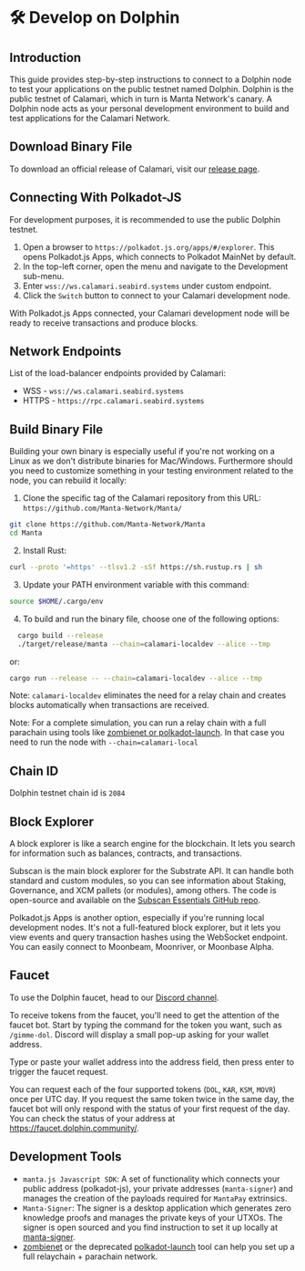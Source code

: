 # 🛠 Develop on Dolphin

## Introduction
This guide provides step-by-step instructions to connect to a Dolphin node to test your applications on the public testnet named Dolphin. Dolphin is the public testnet of Calamari, which in turn is Manta Network's canary. A Dolphin node acts as your personal development environment to build and test applications for the Calamari Network.

## Download Binary File

To download an official release of Calamari, visit our [release page](https://github.com/Manta-Network/Manta/releases).

## Connecting With Polkadot-JS

For development purposes, it is recommended to use the public Dolphin testnet.

1. Open a browser to `https://polkadot.js.org/apps/#/explorer`. This opens Polkadot.js Apps, which connects to Polkadot MainNet by default.
2. In the top-left corner, open the menu and navigate to the Development sub-menu.
3. Enter `wss://ws.calamari.seabird.systems` under custom endpoint.
4. Click the `Switch` button to connect to your Calamari development node.

With Polkadot.js Apps connected, your Calamari development node will be ready to receive transactions and produce blocks.

## Network Endpoints

List of the load-balancer endpoints provided by Calamari:
* WSS - `wss://ws.calamari.seabird.systems`
* HTTPS - `https://rpc.calamari.seabird.systems`

## Build Binary File

Building your own binary is especially useful if you're not working on a Linux as we don't distribute binaries for Mac/Windows. Furthermore should you need to customize something in your testing environment related to the node, you can rebuild it locally:

1. Clone the specific tag of the Calamari repository from this URL: `https://github.com/Manta-Network/Manta/`

```sh
git clone https://github.com/Manta-Network/Manta
cd Manta
```

2. Install Rust:
```sh
curl --proto '=https' --tlsv1.2 -sSf https://sh.rustup.rs | sh
```

3. Update your PATH environment variable with this command:
```sh
source $HOME/.cargo/env
```

4. To build and run the binary file, choose one of the following options:
```sh
  cargo build --release
  ./target/release/manta --chain=calamari-localdev --alice --tmp
```

or:

```sh
cargo run --release -- --chain=calamari-localdev --alice --tmp
```

Note: `calamari-localdev` eliminates the need for a relay chain and creates blocks automatically when transactions are received.

Note: For a complete simulation, you can run a relay chain with a full parachain using tools like [zombienet or polkadot-launch](#Development-Tools). In that case you need to run the node with `--chain=calamari-local`

## Chain ID

Dolphin testnet chain id is `2084`

## Block Explorer

A block explorer is like a search engine for the blockchain. It lets you search for information such as balances, contracts, and transactions.

Subscan is the main block explorer for the Substrate API. It can handle both standard and custom modules, so you can see information about Staking, Governance, and XCM pallets (or modules), among others. The code is open-source and available on the [Subscan Essentials GitHub repo](https://github.com/subscan-explorer/subscan-essentials).

Polkadot.js Apps is another option, especially if you're running local development nodes. It's not a full-featured block explorer, but it lets you view events and query transaction hashes using the WebSocket endpoint. You can easily connect to Moonbeam, Moonriver, or Moonbase Alpha.

## Faucet

To use the Dolphin faucet, head to our [Discord channel](https://discord.com/channels/795390654628102165/1055864933692219453).

To receive tokens from the faucet, you'll need to get the attention of the faucet bot. Start by typing the command for the token you want, such as `/gimme-dol`. Discord will display a small pop-up asking for your wallet address.

Type or paste your wallet address into the address field, then press enter to trigger the faucet request.

You can request each of the four supported tokens (`DOL`, `KAR`, `KSM`, `MOVR`) once per UTC day. If you request the same token twice in the same day, the faucet bot will only respond with the status of your first request of the day. You can check the status of your address at https://faucet.dolphin.community/.

## Development Tools

* `manta.js Javascript SDK`: A set of functionality which connects your public address (polkadot-js), your private addresses (`manta-signer`) and manages the creation of the payloads required for `MantaPay` extrinsics. 
* `Manta-Signer`: The signer is a desktop application which generates zero knowledge proofs and manages the private keys of your UTXOs. The signer is open sourced and you find instruction to set it up locally at [manta-signer](https://github.com/Manta-Network/manta-signer).
* [zombienet](https://github.com/paritytech/zombienet) or the deprecated [polkadot-launch](https://github.com/paritytech/polkadot-launch) tool can help you set up a full relaychain + parachain network.
